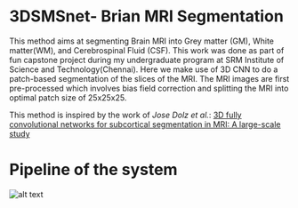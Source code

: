 # 3DSMSnet- Brian MRI Segmentation
 This method aims at segmenting Brain MRI into Grey matter (GM), White matter(WM), and Cerebrospinal Fluid (CSF). This work was done as part of fun capstone project during my undergraduate program at SRM Institute of Science and Technology(Chennai).
 Here we make use of 3D CNN to do a patch-based segmentation of the slices of the MRI. The MRI images are first pre-processed which involves bias field correction and splitting the MRI into optimal patch size of 25x25x25.

 This method is inspired by the work of *Jose Dolz et al.*: [3D fully convolutional networks for subcortical segmentation in MRI: A large-scale study](https://www.sciencedirect.com/science/article/abs/pii/S1053811917303324)

 # Pipeline of the system

 ![alt text](https://github.com/imjunaida/3DMSnet_Brain-MRI-Segmentation/blob/master/Plots/mri3.jpg?raw=true)

